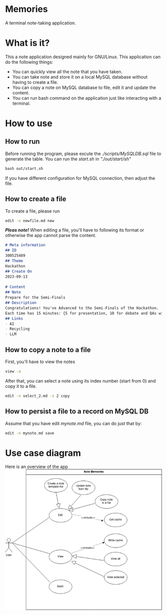 # Memories
A terminal note-taking application.

# What is it?
This a note application designed mainly for GNU/Linux.
This application can do the following things:
- You can quickly view all the note that you have taken.
- You can take note and store it on a local MySQL database without having to create a file.
- You can copy a note on MySQL database to file, edit it and update the content.
- You can run bash command on the application just like interacting with a terminal.

# How to use
## How to run
Before running the program, please excute the *./scripts/MySQLDB.sql* file to generate the table.
You can run the *start.sh* in *"./out/start/sh"*
```markdown
bash out/start.sh
```
If you have different configuration for MySQL connection, then adjust the file.

## How to create a file
To create a file, please run
```bash
edit -n newfile.md new
```
*__Pleas note!__*
When editing a file, you'll have to following its format or otherwise the app cannot parse the content.
```markdown
# Meta information
## ID
300525489
## Theme
Hackathon
## Create On
2023-09-13

# Content
## Note
Prepare for the Semi-Finals
## Description
Congratulations! You've Advanced to the Semi-Finals of the Hackathon.
Each time has 15 minutes: {5 for presentation, 10 for debate and QAs with the judges}
## Links
- AI
- Recycling
- LLM
```
## How to copy a note to a file
First, you'll have to view the notes
```bash
view -a
```
After that, you can select a note using its index number (start from 0) and copy it to a file.
```bash
edit -n select_2.md -s 2 copy
```

## How to persist a file to a record on MySQL DB
Assume that you have edit _mynote.md_ file, you can do just that by:
```bash
edit -n mynote.md save
```

# Use case diagram
Here is an overview of the app
![Use Case diagram](./assests/use_case.png)

